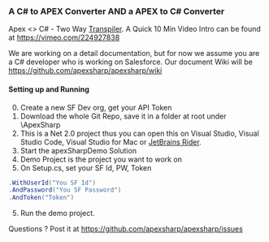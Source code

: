 ### A C# to APEX Converter AND a APEX to C# Converter


Apex <> C# - Two Way [Transpiler](https://en.wikipedia.org/wiki/Source-to-source_compiler). A Quick 10 Min Video Intro can be found at https://vimeo.com/224927838

We are working on a detail documentation, but for now we assume you are a C# developer who is working on Salesforce. Our document Wiki will be https://github.com/apexsharp/apexsharp/wiki

#### Setting up and Running 


0. Create a new SF Dev org, get your API Token
1. Download the whole Git Repo, save it in a folder at root under \ApexSharp
3. This is a Net 2.0 project thus you can open this on Visual Studio, Visual Studio Code, Visual Studio for Mac or [JetBrains Rider](https://www.jetbrains.com/rider/). 
4. Start the apexSharpDemo Solution
5. Demo Project is the project you want to work on
6. On Setup.cs, set your SF Id, PW, Token

 ```csharp
.WithUserId("You SF Id")
.AndPassword("You SF Password")
.AndToken("Token")
```

5. Run the demo project.

Questions ? Post it at https://github.com/apexsharp/apexsharp/issues



